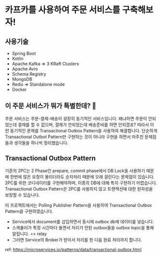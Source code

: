 # 카프카를 사용하여 주문 서비스를 구축해보자!

## 사용기술
- Spring Boot
- Kotlin
- Apache Kafka => 3 KRaft Clusters
- Apache Avro
- Schema Registry
- MongoDB
- Redis => Standalone mode
- Docker

## 이 주문 서비스가 뭐가 특별한데? 🤔
주문 서비스는 주문-결제-배송이 굉장히 동기적인 서비스입니다. 왜냐하면 주문이 안되었는데 결제를 할 수 없으며, 결제가 안되었는데 배송준비를 하면 안되겠죠?
따라서 이런 동기적인 문제를 Transactional Outbox Pattern을 사용하여 해결합니다.
단순하게 Transactional Outbot Pattern만 구현하는 것이 아니라 구현을 하면서 마주친 문제점들과 생각들을 하나씩 정리했습니다.

## Transactional Outbox Pattern
기존의 2PC는 2 Phase인 prepare, commit phase에서 DB Lock을 사용하기 때문에 한번에 많은 요청이 몰리더라도 순차처리 때문에 오래 걸린다는 문제점이 있습니다.
2PC를 위한 코디네이터를 구현해야하며, 이종의 DB에 대해 특히 구현하기 어렵습니다.
Transactional Outbox Pattern은 2PC를 사용하지 않고 트랜잭션에 대한 원자성을 보장할 수 있습니다.

이 프로젝트에서는 Polling Publisher Pattern을 사용하여 Transactional Outbox Pattern을 구현하였습니다.
- Service에서 document를 삽입하면서 동시에 outbox db에 데이터를 넣습니다.
- 스케쥴러가 특정 시간마다 돌면서 처리가 안된 outbox들을 outbox topic을 통해 알립니다. => relay
- 그러면 Service의 Broker가 받아서 처리를 한 다음 완료 처리까지 합니다.

ref: https://microservices.io/patterns/data/transactional-outbox.html

